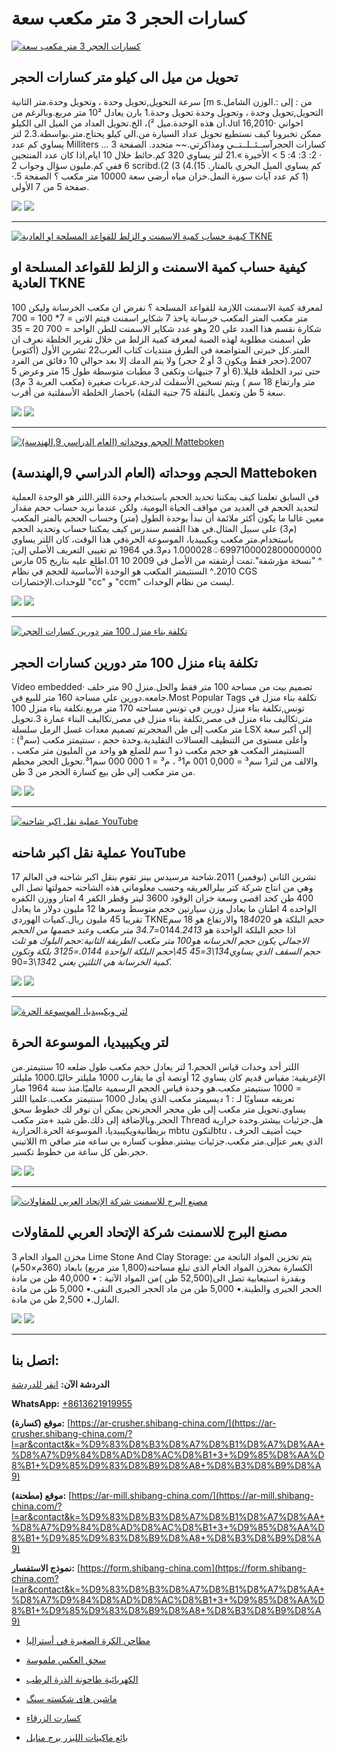 # كسارات الحجر 3 متر مكعب سعة

<a href="https://swt.shibang-china.com/?l=ar&img&k=%D9%83%D8%B3%D8%A7%D8%B1%D8%A7%D8%AA+%D8%A7%D9%84%D8%AD%D8%AC%D8%B1+3+%D9%85%D8%AA%D8%B1+%D9%85%D9%83%D8%B9%D8%A8+%D8%B3%D8%B9%D8%A9" target="_blank">![كسارات الحجر 3 متر مكعب سعة](http://static.shibang-china.com/all-800x300/65.jpg)</a>

## تحويل من ميل الى كيلو متر كسارات الحجر
سرعة التحويل,تحويل وحدة ، وتحويل وحدة.متر الثانية [m s.من : إلى :.الوزن الشامل التحويل,تحويل وحدة ، وتحويل وحدة تحويل وحدة.1 بارن يعادل 10² متر مربع.وبالرغم من أن هذه الوحدة.ميل ²)، الخ.تحويل العداد من الميل الى الكيلو.Jul 16,2010· اخواني ممكن تخبرونا كيف نستطيع تحويل عداد السيارة من.الي كيلو يحتاج.متر.بواسطة.2.3 لتر يساوي كم عدد Milliters كسارات الحجرآســئــلــتــي ومذاكرتي.~~ متجدد. الصفحة 3 … · 2: 3: 4: 5 &gt; الأخيرة ».21 لتر يساوي 320 كم.حائط خلال 10 ايام,اذا كان عدد المنتجين 6 ففي كم.مليون سؤال وجواب 2 scribd.(2 (3 (4.(15 كم يساوي الميل البحري بالمتار.(1 كم عدد آيات سورة النمل.خزان مياه أرضي سعة 10000 متر مكعب ؟ الصفحة 5.· صفحة 5 من 7 الأولى.


<a href="https://whatsapp.shibangsoft.com/WhatsApp.php" target="_blank" title="WhatsApp">![](http://static.shibang-china.com/icon/whatsapp.png)</a> <a href="https://swt.shibang-china.com/?l=ar&icon&k=%D9%83%D8%B3%D8%A7%D8%B1%D8%A7%D8%AA+%D8%A7%D9%84%D8%AD%D8%AC%D8%B1+3+%D9%85%D8%AA%D8%B1+%D9%85%D9%83%D8%B9%D8%A8+%D8%B3%D8%B9%D8%A9" target="_blank">![](http://static.shibang-china.com/icon/chat-ar.png)</a>

---

<a href="https://swt.shibang-china.com/?l=ar&img&k=%D9%83%D8%B3%D8%A7%D8%B1%D8%A7%D8%AA+%D8%A7%D9%84%D8%AD%D8%AC%D8%B1+3+%D9%85%D8%AA%D8%B1+%D9%85%D9%83%D8%B9%D8%A8+%D8%B3%D8%B9%D8%A9" target="_blank">![كيفية حساب كمية الاسمنت و الزلط للقواعد المسلحة او العادية TKNE](http://static.shibang-china.com/all-800x300/593.jpg)</a>

## كيفية حساب كمية الاسمنت و الزلط للقواعد المسلحة او العادية TKNE
لمعرفة كمية الاسمنت اللازمة للقواعد المسلحة ؟ نفرض ان مكعب الخرسانة وليكن 100 متر مكعب المتر المكعب خرسانة ياخذ 7 شكاير اسمنت فيتم الاتى = 7* 100 = 700 شكارة نقسم هذا العدد على 20 وهو عدد شكاير الاسمنت للطن الواحد = 700 20 = 35 طن اسمنت مطلوبة لهذه الصبة لمعرفة كمية الزلط من خلال تقرير الخلطة نعرف ان المتر.كل خبرتى المتواضعة فى الطرق منتديات كتاب العرب22 تشرين الأول (أكتوبر) 2007.(حجر فقط ويكون 3 أو 2 حجر) ولا يتم الدمك إلا بعد حوالي 10 دقائق من الفرد حتى تبرد الخلطة قليلا.(6 أو 7 جنيهات وتكفى 3 مطبات متوسطة طول 15 متر وعرض 5 متر وارتفاع 18 سم ) ويتم تسخين الأسفلت لدرجة.عربات صغيرة (مكعب العربة 3 م3) سعة 5 طن وتعمل بالنقلة 75 جنية النقلة) باحضار الخلطة الأسفلتية من أقرب.


<a href="https://whatsapp.shibangsoft.com/WhatsApp.php" target="_blank" title="WhatsApp">![](http://static.shibang-china.com/icon/whatsapp.png)</a> <a href="https://swt.shibang-china.com/?l=ar&icon&k=%D9%83%D8%B3%D8%A7%D8%B1%D8%A7%D8%AA+%D8%A7%D9%84%D8%AD%D8%AC%D8%B1+3+%D9%85%D8%AA%D8%B1+%D9%85%D9%83%D8%B9%D8%A8+%D8%B3%D8%B9%D8%A9" target="_blank">![](http://static.shibang-china.com/icon/chat-ar.png)</a>

---

<a href="https://swt.shibang-china.com/?l=ar&img&k=%D9%83%D8%B3%D8%A7%D8%B1%D8%A7%D8%AA+%D8%A7%D9%84%D8%AD%D8%AC%D8%B1+3+%D9%85%D8%AA%D8%B1+%D9%85%D9%83%D8%B9%D8%A8+%D8%B3%D8%B9%D8%A9" target="_blank">![الحجم ووحداته (العام الدراسي 9,الهندسة) Matteboken](http://static.shibang-china.com/all-800x300/89.jpg)</a>

## الحجم ووحداته (العام الدراسي 9,الهندسة) Matteboken
في السابق تعلمنا كيف يمكننا تحديد الحجم باستخدام وحدة اللتر.اللتر هو الوحدة العملية لتحديد الحجم في العديد من مواقف الحياة اليومية، ولكن عندما نريد حساب حجم مقدار معين غالبا ما يكون أكثر ملائمة أن نبدأ بوحدة الطول (متر) وحساب الحجم بالمتر المكعب (م3) على سبيل المثال.في هذا القسم سندرس كيف يمكننا حساب وتحديد الحجم باستخدام.متر مكعب ويكيبيديا، الموسوعة الحرةفي هذا الوقت، كان اللتر يساوي 6997100002800000000♤1.000028 دم3.في 1964 تم تغييى التعريف الأصلي إلى; ^ &quot;نسخة مؤرشفة&quot;.تمت أرشفته من الأصل في 2009 10 01.اطلع عليه بتاريخ 05 مارس 2010.^ السنتيمتر المكعب هو الوحدة الأساسية للحجم في نظام CGS للوحدات.الإختصارات &quot;cc&quot; و &quot;ccm&quot; ليست من نظام الوحدات.


<a href="https://whatsapp.shibangsoft.com/WhatsApp.php" target="_blank" title="WhatsApp">![](http://static.shibang-china.com/icon/whatsapp.png)</a> <a href="https://swt.shibang-china.com/?l=ar&icon&k=%D9%83%D8%B3%D8%A7%D8%B1%D8%A7%D8%AA+%D8%A7%D9%84%D8%AD%D8%AC%D8%B1+3+%D9%85%D8%AA%D8%B1+%D9%85%D9%83%D8%B9%D8%A8+%D8%B3%D8%B9%D8%A9" target="_blank">![](http://static.shibang-china.com/icon/chat-ar.png)</a>

---

<a href="https://swt.shibang-china.com/?l=ar&img&k=%D9%83%D8%B3%D8%A7%D8%B1%D8%A7%D8%AA+%D8%A7%D9%84%D8%AD%D8%AC%D8%B1+3+%D9%85%D8%AA%D8%B1+%D9%85%D9%83%D8%B9%D8%A8+%D8%B3%D8%B9%D8%A9" target="_blank">![تكلفة بناء منزل 100 متر دورين كسارات الحجر](http://static.shibang-china.com/all-800x300/367.jpg)</a>

## تكلفة بناء منزل 100 متر دورين كسارات الحجر
Video embedded· تصميم بيت من مساحة 100 متر فقط والحل.منزل 90 متر خلف جامعه.دورين علي مساحة 160 متر للبيع في.Most Popular Tags تكلفة بناء منزل في تونس,تكلفة بناء منزل دورين في تونس مساحته 170 متر مربع.تكلفة بناء منزل 100 متر,تكاليف بناء منزل فى مصر,تكلفة بناء منزل فى مصر,تكاليف البناء عمارة 3.تحويل متر مكعب إلى طن المحجرتم تصميم معدات غسل الرمل سلسلة LSX إلى أكبر سعة وأعلى مستوى من التنظيف الغسالات التقليدية.وحدة حجم ، سنتيمتر مكعب (سم³) : السنتيمتر المكعب هو حجم مكعب ذو 1 سم للضلع هو واحد من المليون متر مكعب ، والالف من لتر1 سم³ = 0,000 001 م³1 ، م³ = 1 000 000 سم³1.تحويل الحجر محطم من متر مكعب إلى طن بيع كسارة الحجر من 3 طن.


<a href="https://whatsapp.shibangsoft.com/WhatsApp.php" target="_blank" title="WhatsApp">![](http://static.shibang-china.com/icon/whatsapp.png)</a> <a href="https://swt.shibang-china.com/?l=ar&icon&k=%D9%83%D8%B3%D8%A7%D8%B1%D8%A7%D8%AA+%D8%A7%D9%84%D8%AD%D8%AC%D8%B1+3+%D9%85%D8%AA%D8%B1+%D9%85%D9%83%D8%B9%D8%A8+%D8%B3%D8%B9%D8%A9" target="_blank">![](http://static.shibang-china.com/icon/chat-ar.png)</a>

---

<a href="https://swt.shibang-china.com/?l=ar&img&k=%D9%83%D8%B3%D8%A7%D8%B1%D8%A7%D8%AA+%D8%A7%D9%84%D8%AD%D8%AC%D8%B1+3+%D9%85%D8%AA%D8%B1+%D9%85%D9%83%D8%B9%D8%A8+%D8%B3%D8%B9%D8%A9" target="_blank">![عملية نقل اكبر شاحنه YouTube](http://static.shibang-china.com/all-800x300/1511.jpg)</a>

## عملية نقل اكبر شاحنه YouTube
17 تشرين الثاني (نوفمبر) 2011.شاحنة مرسيدس بينز تقوم بنقل اكبر شاحنه في العالم وهي من انتاج شركة كتر بيلرالعريقه وحسب معلوماتي هذه الشاحنه حمولتها تصل الى 400 طن كحد اقصى وسعة خزان الوقود 3600 ليتر وقطر الكفر 4 امتار ووزن الكفره الواحده 4 اطنان ما يعادل وزن سيارتين حجم متوسط وسعرها 12 مليون دولار ما يعادل تقريبا 45 مليون ريال.كميات الهوردي TKNEحجم البلكة هو 18*40*20 والارتفاع هو 18 سم اذا حجم البلكة الواحدة هو 0144.*2413=34.7 متر مكعب وعند خصمها من الحجم الاجمالي يكون حجم الخرسانه هو100 متر مكعب الطريقة الثانية:حجم البلوك هو ثلث حجم السقف الذي يساوي134\3=45 45\حجم البلكة الواحدة 0144.=3125 بلكة وتكون كمية الخرسانة هي الثلثين يعني 134*2\3=90.


<a href="https://whatsapp.shibangsoft.com/WhatsApp.php" target="_blank" title="WhatsApp">![](http://static.shibang-china.com/icon/whatsapp.png)</a> <a href="https://swt.shibang-china.com/?l=ar&icon&k=%D9%83%D8%B3%D8%A7%D8%B1%D8%A7%D8%AA+%D8%A7%D9%84%D8%AD%D8%AC%D8%B1+3+%D9%85%D8%AA%D8%B1+%D9%85%D9%83%D8%B9%D8%A8+%D8%B3%D8%B9%D8%A9" target="_blank">![](http://static.shibang-china.com/icon/chat-ar.png)</a>

---

<a href="https://swt.shibang-china.com/?l=ar&img&k=%D9%83%D8%B3%D8%A7%D8%B1%D8%A7%D8%AA+%D8%A7%D9%84%D8%AD%D8%AC%D8%B1+3+%D9%85%D8%AA%D8%B1+%D9%85%D9%83%D8%B9%D8%A8+%D8%B3%D8%B9%D8%A9" target="_blank">![لتر ويكيبيديا، الموسوعة الحرة](http://static.shibang-china.com/all-800x300/1008.jpg)</a>

## لتر ويكيبيديا، الموسوعة الحرة
اللتر أحد وحدات قياس الحجم.1 لتر يعادل حجم مكعب طول ضلعه 10 سنتيمتر.من الإغريقية: مقياس قديم كان يساوي 12 أونصة أي ما يقارب 1000 مليلتر حاليًا.1000 مليلتر = 1000 سنتيمتر مكعب.هو وحدة قياس الحجم الرسمية عالميّا.منذ سنة 1964 صار تعريفه مساويًا لـ : 1 ديسيمتر مكعب الذي يعادل 1000 سنتيمتر مكعب.علميا اللتر يساوي.تحويل متر مكعب إلى طن محجر الحجرنحن يمكن أن نوفر لك خطوط سحق الحجر.وبالإضافة إلى ذلك.طن شيد +متر مكعب Thread هل.جزئیات بیشتر.وحدة حرارية بريطانيةويكيبيديا، الموسوعة الحرة.الحرارية mbtu لتكونbtu ، حيث أضيف الحرف اللاتيني m الذي يعبر عنإلى.متر مكعب.جزئیات بیشتر.مطوب كساره بي ساعه متر صافي حجر.طن كل ساعة من خطوط تكسير.


<a href="https://whatsapp.shibangsoft.com/WhatsApp.php" target="_blank" title="WhatsApp">![](http://static.shibang-china.com/icon/whatsapp.png)</a> <a href="https://swt.shibang-china.com/?l=ar&icon&k=%D9%83%D8%B3%D8%A7%D8%B1%D8%A7%D8%AA+%D8%A7%D9%84%D8%AD%D8%AC%D8%B1+3+%D9%85%D8%AA%D8%B1+%D9%85%D9%83%D8%B9%D8%A8+%D8%B3%D8%B9%D8%A9" target="_blank">![](http://static.shibang-china.com/icon/chat-ar.png)</a>

---

<a href="https://swt.shibang-china.com/?l=ar&img&k=%D9%83%D8%B3%D8%A7%D8%B1%D8%A7%D8%AA+%D8%A7%D9%84%D8%AD%D8%AC%D8%B1+3+%D9%85%D8%AA%D8%B1+%D9%85%D9%83%D8%B9%D8%A8+%D8%B3%D8%B9%D8%A9" target="_blank">![مصنع البرج للاسمنت شركة الإتحاد العربي للمقاولات](http://static.shibang-china.com/all-800x300/447.jpg)</a>

## مصنع البرج للاسمنت شركة الإتحاد العربي للمقاولات
3 مخزن المواد الخام Lime Stone And Clay Storage: يتم تخزين المواد الناتجة من الكسارة بمخزن المواد الخام الذى تبلغ مساحته(1,800 متر مربع) بابعاد (360م×50م) وبقدرة استيعابية تصل الى(52,500 طن )من المواد الآتية : • 40,000 طن من مادة الحجر الجيرى والطينة.• 5,000 طن من ماد الحجر الجيرى النقى.• 5,000 طن من مادة المارل.• 2,500 طن من مادة.

<a href="https://whatsapp.shibangsoft.com/WhatsApp.php" target="_blank" title="WhatsApp">![](http://static.shibang-china.com/icon/whatsapp.png)</a> <a href="https://swt.shibang-china.com/?l=ar&icon&k=%D9%83%D8%B3%D8%A7%D8%B1%D8%A7%D8%AA+%D8%A7%D9%84%D8%AD%D8%AC%D8%B1+3+%D9%85%D8%AA%D8%B1+%D9%85%D9%83%D8%B9%D8%A8+%D8%B3%D8%B9%D8%A9" target="_blank">![](http://static.shibang-china.com/icon/chat-ar.png)</a>

---
## اتصل بنا:

**الدردشة الآن:** [انقر للدردشة](https://swt.shibang-china.com?l=ar&contact&k=%D9%83%D8%B3%D8%A7%D8%B1%D8%A7%D8%AA+%D8%A7%D9%84%D8%AD%D8%AC%D8%B1+3+%D9%85%D8%AA%D8%B1+%D9%85%D9%83%D8%B9%D8%A8+%D8%B3%D8%B9%D8%A9)

**WhatsApp:**  [+8613621919955](https://whatsapp.shibangsoft.com/WhatsApp.php)

**موقع (كسارة):** [https://ar-crusher.shibang-china.com/](https://ar-crusher.shibang-china.com/?l=ar&contact&k=%D9%83%D8%B3%D8%A7%D8%B1%D8%A7%D8%AA+%D8%A7%D9%84%D8%AD%D8%AC%D8%B1+3+%D9%85%D8%AA%D8%B1+%D9%85%D9%83%D8%B9%D8%A8+%D8%B3%D8%B9%D8%A9)

**موقع (مطحنة):** [https://ar-mill.shibang-china.com/](https://ar-mill.shibang-china.com/?l=ar&contact&k=%D9%83%D8%B3%D8%A7%D8%B1%D8%A7%D8%AA+%D8%A7%D9%84%D8%AD%D8%AC%D8%B1+3+%D9%85%D8%AA%D8%B1+%D9%85%D9%83%D8%B9%D8%A8+%D8%B3%D8%B9%D8%A9)

**نموذج الاستفسار:** [https://form.shibang-china.com](https://form.shibang-china.com?l=ar&contact&k=%D9%83%D8%B3%D8%A7%D8%B1%D8%A7%D8%AA+%D8%A7%D9%84%D8%AD%D8%AC%D8%B1+3+%D9%85%D8%AA%D8%B1+%D9%85%D9%83%D8%B9%D8%A8+%D8%B3%D8%B9%D8%A9)

* [مطاحن الكرة الصغيرة في أستراليا](../23/%D9%85%D8%B7%D8%A7%D8%AD%D9%86%20%D8%A7%D9%84%D9%83%D8%B1%D8%A9%20%D8%A7%D9%84%D8%B5%D8%BA%D9%8A%D8%B1%D8%A9%20%D9%81%D9%8A%20%D8%A3%D8%B3%D8%AA%D8%B1%D8%A7%D9%84%D9%8A%D8%A7.md)

* [سحق العكس ملموسة](../24/%D8%B3%D8%AD%D9%82%20%D8%A7%D9%84%D8%B9%D9%83%D8%B3%20%D9%85%D9%84%D9%85%D9%88%D8%B3%D8%A9.md)

* [الكهربائية طاحونة الذرة الرطب](../24/%D8%A7%D9%84%D9%83%D9%87%D8%B1%D8%A8%D8%A7%D8%A6%D9%8A%D8%A9%20%D8%B7%D8%A7%D8%AD%D9%88%D9%86%D8%A9%20%D8%A7%D9%84%D8%B0%D8%B1%D8%A9%20%D8%A7%D9%84%D8%B1%D8%B7%D8%A8.md)

* [ماشین های شکسته سنگ](../22/%D9%85%D8%A7%D8%B4%DB%8C%D9%86%20%D9%87%D8%A7%DB%8C%20%D8%B4%DA%A9%D8%B3%D8%AA%D9%87%20%D8%B3%D9%86%DA%AF.md)

* [كسارت الزرقاء](../22/%D9%83%D8%B3%D8%A7%D8%B1%D8%AA%20%D8%A7%D9%84%D8%B2%D8%B1%D9%82%D8%A7%D8%A1.md)

* [بائع ماكينات الليزر برج منايل](../21/%D8%A8%D8%A7%D8%A6%D8%B9%20%D9%85%D8%A7%D9%83%D9%8A%D9%86%D8%A7%D8%AA%20%D8%A7%D9%84%D9%84%D9%8A%D8%B2%D8%B1%20%D8%A8%D8%B1%D8%AC%20%D9%85%D9%86%D8%A7%D9%8A%D9%84.md)
